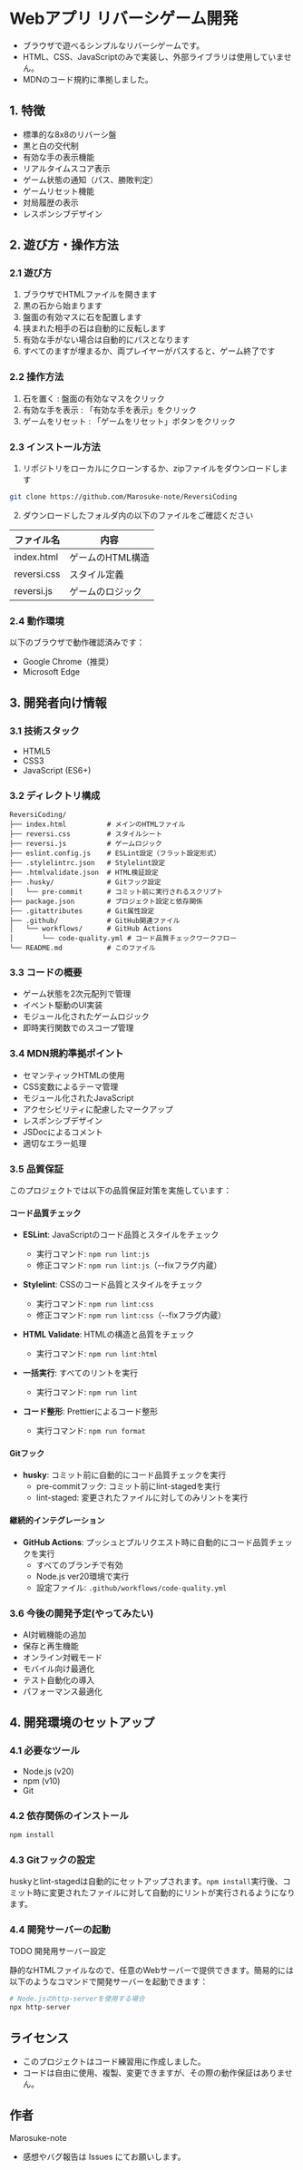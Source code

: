 # Webアプリ リバーシゲーム開発

- ブラウザで遊べるシンプルなリバーシゲームです。
- HTML、CSS、JavaScriptのみで実装し、外部ライブラリは使用していません。
- MDNのコード規約に準拠しました。

## 1. 特徴

- 標準的な8x8のリバーシ盤
- 黒と白の交代制
- 有効な手の表示機能
- リアルタイムスコア表示
- ゲーム状態の通知（パス、勝敗判定）
- ゲームリセット機能
- 対局履歴の表示
- レスポンシブデザイン

## 2. 遊び方・操作方法

### 2.1 遊び方

1. ブラウザでHTMLファイルを開きます
2. 黒の石から始まります
3. 盤面の有効マスに石を配置します
4. 挟まれた相手の石は自動的に反転します
5. 有効な手がない場合は自動的にパスとなります
6. すべてのますが埋まるか、両プレイヤーがパスすると、ゲーム終了です

### 2.2 操作方法

1. 石を置く : 盤面の有効なマスをクリック
2. 有効な手を表示 : 「有効な手を表示」をクリック
3. ゲームをリセット : 「ゲームをリセット」ボタンをクリック

### 2.3 インストール方法

1. リポジトリをローカルにクローンするか、zipファイルをダウンロードします

```bash
git clone https://github.com/Marosuke-note/ReversiCoding
```

2. ダウンロードしたフォルダ内の以下のファイルをご確認ください

| ファイル名  | 内容             |
| ----------- | ---------------- |
| index.html  | ゲームのHTML構造 |
| reversi.css | スタイル定義     |
| reversi.js  | ゲームのロジック |

### 2.4 動作環境

以下のブラウザで動作確認済みです：

- Google Chrome（推奨）
- Microsoft Edge

## 3. 開発者向け情報

### 3.1 技術スタック

- HTML5
- CSS3
- JavaScript (ES6+)

### 3.2 ディレクトリ構成

```
ReversiCoding/
├── index.html          # メインのHTMLファイル
├── reversi.css         # スタイルシート
├── reversi.js          # ゲームロジック
├── eslint.config.js    # ESLint設定（フラット設定形式）
├── .stylelintrc.json   # Stylelint設定
├── .htmlvalidate.json  # HTML検証設定
├── .husky/             # Gitフック設定
│   └── pre-commit      # コミット前に実行されるスクリプト
├── package.json        # プロジェクト設定と依存関係
├── .gitattributes      # Git属性設定
├── .github/            # GitHub関連ファイル
│   └── workflows/      # GitHub Actions
│       └── code-quality.yml # コード品質チェックワークフロー
└── README.md           # このファイル
```

### 3.3 コードの概要

- ゲーム状態を2次元配列で管理
- イベント駆動のUI実装
- モジュール化されたゲームロジック
- 即時実行関数でのスコープ管理

### 3.4 MDN規約準拠ポイント

- セマンティックHTMLの使用
- CSS変数によるテーマ管理
- モジュール化されたJavaScript
- アクセシビリティに配慮したマークアップ
- レスポンシブデザイン
- JSDocによるコメント
- 適切なエラー処理

### 3.5 品質保証

このプロジェクトでは以下の品質保証対策を実施しています：

#### コード品質チェック

- **ESLint**: JavaScriptのコード品質とスタイルをチェック

  - 実行コマンド: `npm run lint:js`
  - 修正コマンド: `npm run lint:js`（--fixフラグ内蔵）

- **Stylelint**: CSSのコード品質とスタイルをチェック

  - 実行コマンド: `npm run lint:css`
  - 修正コマンド: `npm run lint:css`（--fixフラグ内蔵）

- **HTML Validate**: HTMLの構造と品質をチェック

  - 実行コマンド: `npm run lint:html`

- **一括実行**: すべてのリントを実行

  - 実行コマンド: `npm run lint`

- **コード整形**: Prettierによるコード整形
  - 実行コマンド: `npm run format`

#### Gitフック

- **husky**: コミット前に自動的にコード品質チェックを実行
  - pre-commitフック: コミット前にlint-stagedを実行
  - lint-staged: 変更されたファイルに対してのみリントを実行

#### 継続的インテグレーション

- **GitHub Actions**: プッシュとプルリクエスト時に自動的にコード品質チェックを実行
  - すべてのブランチで有効
  - Node.js ver20環境で実行
  - 設定ファイル: `.github/workflows/code-quality.yml`

### 3.6 今後の開発予定(やってみたい)

- AI対戦機能の追加
- 保存と再生機能
- オンライン対戦モード
- モバイル向け最適化
- テスト自動化の導入
- パフォーマンス最適化

## 4. 開発環境のセットアップ

### 4.1 必要なツール

- Node.js (v20)
- npm (v10)
- Git

### 4.2 依存関係のインストール

```bash
npm install
```

### 4.3 Gitフックの設定

huskyとlint-stagedは自動的にセットアップされます。`npm install`実行後、コミット時に変更されたファイルに対して自動的にリントが実行されるようになります。

### 4.4 開発サーバーの起動

TODO 開発用サーバー設定

静的なHTMLファイルなので、任意のWebサーバーで提供できます。簡易的には以下のようなコマンドで開発サーバーを起動できます：

```bash
# Node.jsのhttp-serverを使用する場合
npx http-server

```

## ライセンス

- このプロジェクトはコード練習用に作成しました。
- コードは自由に使用、複製、変更できますが、その際の動作保証はありません。

## 作者

Marosuke-note

- 感想やバグ報告は Issues にてお願いします。
